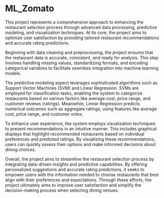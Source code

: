 # ML_Zomato
This project represents a comprehensive approach to enhancing the restaurant selection process through advanced data processing, predictive modeling, and visualization techniques. At its core, the project aims to optimize user satisfaction by providing tailored restaurant recommendations and accurate rating predictions.

Beginning with data cleaning and preprocessing, the project ensures that the restaurant data is accurate, consistent, and ready for analysis. This step involves handling missing values, standardizing formats, and encoding categorical variables to facilitate seamless integration into machine learning models.

The predictive modeling aspect leverages sophisticated algorithms such as Support Vector Machines (SVM) and Linear Regression. SVMs are employed for classification tasks, enabling the system to categorize restaurants based on various factors like average cost, price range, and customer reviews (ratings). Meanwhile, Linear Regression predicts numerical outcomes such as aggregate ratings, using features like average cost, price range, and customer votes.

To enhance user experience, the system employs visualization techniques to present recommendations in an intuitive manner. This includes graphical displays that highlight recommended restaurants based on individual preferences and predicted ratings. By visualizing these recommendations, users can quickly assess their options and make informed decisions about dining choices.

Overall, the project aims to streamline the restaurant selection process by integrating data-driven insights and predictive capabilities. By offering personalized suggestions and accurate rating predictions, it seeks to empower users with the information needed to choose restaurants that best align with their preferences and expectations. Through these efforts, the project ultimately aims to improve user satisfaction and simplify the decision-making process when selecting dining venues.
